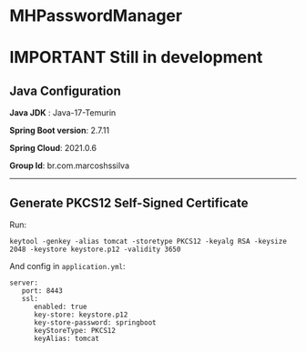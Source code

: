 # MHPasswordManager
# IMPORTANT **Still in development**

## Java Configuration
**Java JDK** : Java-17-Temurin

**Spring Boot version**: 2.7.11

**Spring Cloud**: 2021.0.6

**Group Id**: br.com.marcoshssilva

---
## Generate PKCS12 Self-Signed Certificate

Run:
````
keytool -genkey -alias tomcat -storetype PKCS12 -keyalg RSA -keysize 2048 -keystore keystore.p12 -validity 3650
````

And config in `application.yml`:
````
server:
   port: 8443
   ssl:
      enabled: true
      key-store: keystore.p12
      key-store-password: springboot
      keyStoreType: PKCS12
      keyAlias: tomcat
````